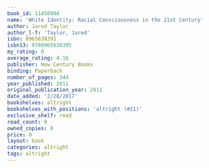```yaml
---
book_id: 11450904
name: 'White Identity: Racial Consciousness in the 21st Century'
author: Jared Taylor
author_l-f: 'Taylor, Jared'
isbn: 0965638391
isbn13: 9780965638395
my_rating: 0
average_rating: 4.16
publisher: New Century Books
binding: Paperback
number_of_pages: 344
year_published: 2011
original_publication_year: 2011
date_added: '2/28/2017'
bookshelves: altright
bookshelves_with_positions: 'altright (#21)'
exclusive_shelf: read
read_count: 0
owned_copies: 0
price: 0
layout: book
categories: altright
tags: altright
---
```

